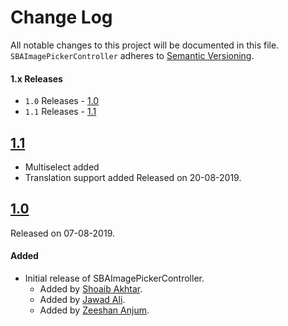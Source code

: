 # Change Log
All notable changes to this project will be documented in this file.
`SBAImagePickerController` adheres to [Semantic Versioning](https://semver.org/).

#### 1.x Releases
- `1.0` Releases - [1.0](#1)
- `1.1` Releases - [1.1](#1)

## [1.1](https://github.com/shoaib-akhtar/SBAImagePickerController/master/tag/1.1)
- Multiselect added
- Translation support added
Released on 20-08-2019.

## [1.0](https://github.com/shoaib-akhtar/SBAImagePickerController/master/tag/1.0)
Released on 07-08-2019.

#### Added
- Initial release of SBAImagePickerController.
  - Added by [Shoaib Akhtar](https://github.com/shoaib-akhtar).
  - Added by [Jawad Ali](https://github.com/jwd-ali).
  - Added by [Zeeshan Anjum](https://github.com/zerox92).
